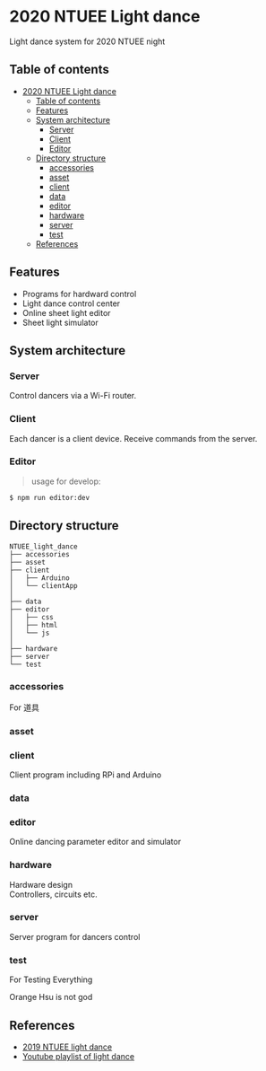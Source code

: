 # 2020 NTUEE Light dance
Light dance system for 2020 NTUEE night

## Table of contents
- [2020 NTUEE Light dance](#2020-ntuee-light-dance)
  - [Table of contents](#table-of-contents)
  - [Features](#features)
  - [System architecture](#system-architecture)
    - [Server](#server)
    - [Client](#client)
    - [Editor](#editor)
  - [Directory structure](#directory-structure)
    - [accessories](#accessories)
    - [asset](#asset)
    - [client](#client-1)
    - [data](#data)
    - [editor](#editor-1)
    - [hardware](#hardware)
    - [server](#server-1)
    - [test](#test)
  - [References](#references)

## Features
- Programs for hardward control
- Light dance control center
- Online sheet light  editor
- Sheet light simulator

## System architecture

### Server
Control dancers via a Wi-Fi router. 

### Client
Each dancer is a client device. Receive commands from the server.

### Editor
> usage for develop:

```bash
$ npm run editor:dev 
```

## Directory structure

```
NTUEE_light_dance
├── accessories
├── asset
├── client
│   ├── Arduino
│   └── clientApp
│
├── data
├── editor
│   ├── css
│   ├── html
│   └── js
│
├── hardware
├── server
└── test
```
### accessories
For 道具

### asset
### client
Client program including RPi and Arduino  

### data
### editor
Online dancing parameter editor and simulator  

### hardware
Hardware design  
Controllers, circuits etc.  

### server
Server program for dancers control  

### test
For Testing Everything  

Orange Hsu is not god

## References
- [2019 NTUEE light dance](https://github.com/andyh0913/NTUEE_light_dance)
- [Youtube playlist of light dance](https://www.youtube.com/watch?v=5fHv55kS9Lo)